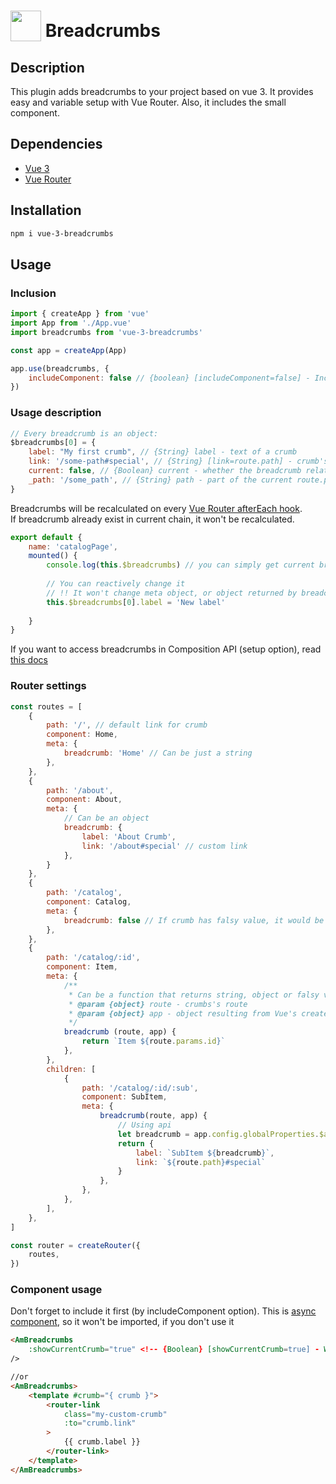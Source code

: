 # <a href="https://vuejs.org" target="_blank"><img valign="text-bottom" height="49" src="https://vuejs.org/images/logo.png"></a> Breadcrumbs  



## Description
This plugin adds breadcrumbs to your project based on vue 3. It provides easy and variable setup with Vue Router. Also, it includes the small component.


## Dependencies
- [Vue 3](https://github.com/vuejs/docs)
- [Vue Router](https://github.com/vuejs/router)



## Installation

```bash
npm i vue-3-breadcrumbs
```



## Usage

### Inclusion
```js
import { createApp } from 'vue'
import App from './App.vue'
import breadcrumbs from 'vue-3-breadcrumbs'

const app = createApp(App)

app.use(breadcrumbs, {
    includeComponent: false // {boolean} [includeComponent=false] - Include global breadcrumbs component or not
})
```


### Usage description

```js
// Every breadcrumb is an object:
$breadcrumbs[0] = {
    label: "My first crumb", // {String} label - text of a crumb
    link: '/some-path#special', // {String} [link=route.path] - crumb's "to" attribute for <router-link> component
    current: false, // {Boolean} current - whether the breadcrumb relates to the current route or not. Usually current crumb is last one, except cases when it has falsy value.
    _path: '/some_path', // {String} path - part of the current route.path related to crumb. Used as crumb's identifier
}
```

Breadcrumbs will be recalculated on every [Vue Router afterEach hook](https://next.router.vuejs.org/api/#aftereach).  
If breadcrumb already exist in current chain, it won't be recalculated. 

```js
export default {
    name: 'catalogPage',
    mounted() {
        console.log(this.$breadcrumbs) // you can simply get current breadcrumbs
        
        // You can reactively change it
        // !! It won't change meta object, or object returned by breadcrumb function
        this.$breadcrumbs[0].label = 'New label'
        
    }
}
```
If you want to access breadcrumbs in Composition API (setup option), read [this docs](https://v3.vuejs.org/api/composition-api.html#getcurrentinstance)

### Router settings

```js
const routes = [
    {
        path: '/', // default link for crumb
        component: Home,
        meta: {
            breadcrumb: 'Home' // Can be just a string
        },
    },
    {
        path: '/about',
        component: About,
        meta: {
            // Can be an object
            breadcrumb: {
                label: 'About Crumb',
                link: '/about#special' // custom link
            },
        }
    },
    {
        path: '/catalog',
        component: Catalog,
        meta: {
            breadcrumb: false // If crumb has falsy value, it would be skipped
        },
    },
    {
        path: '/catalog/:id',
        component: Item,
        meta: {
            /**
             * Can be a function that returns string, object or falsy value (see above)
             * @param {object} route - crumbs's route
             * @param {object} app - object resulting from Vue's createApp
             */
            breadcrumb (route, app) {
                return `Item ${route.params.id}` 
            },
        },
        children: [
            {
                path: '/catalog/:id/:sub',
                component: SubItem,
                meta: {
                    breadcrumb(route, app) {
                        // Using api
                        let breadcrumb = app.config.globalProperties.$api.getBreadcrumb(route)
                        return {
                            label: `SubItem ${breadcrumb}`,
                            link: `${route.path}#special`
                        }
                    },
                },
            },
        ],
    },
]

const router = createRouter({
    routes,
})
```


### Component usage

Don't forget to include it first (by includeComponent option). This is [async component](https://v3.vuejs.org/guide/component-dynamic-async.html#async-components), so it won't be imported, if you don't use it
```html
<AmBreadcrumbs
    :showCurrentCrumb="true" <!-- {Boolean} [showCurrentCrumb=true] - Whether to show the breadcrumb of current route or not -->
/>

//or 
<AmBreadcrumbs>
    <template #crumb="{ crumb }">
        <router-link
            class="my-custom-crumb"
            :to="crumb.link"
        >
            {{ crumb.label }}
        </router-link>
    </template>
</AmBreadcrumbs>
```